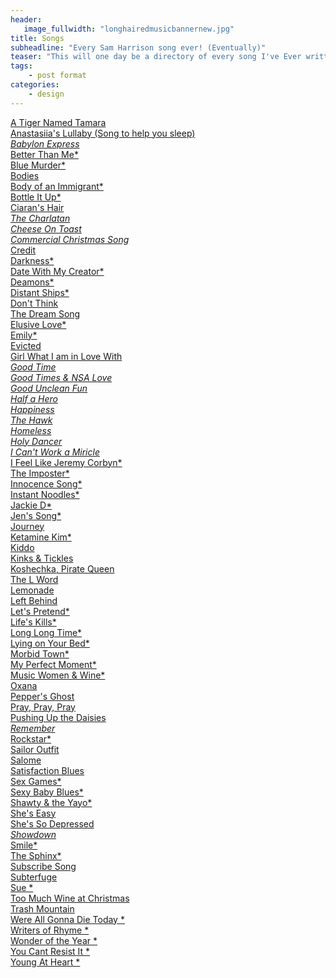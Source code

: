 ```yaml
---
header:
   image_fullwidth: "longhairedmusicbannernew.jpg"
title: Songs
subheadline: "Every Sam Harrison song ever! (Eventually)"
teaser: "This will one day be a directory of every song I've Ever written... Eventually!"
tags:
    - post format
categories:
    - design 
---
```

<!--more-->
<a href="https://itunes.apple.com/us/album/id784573815">A Tiger Named Tamara</a><br>
<a href="https://youtu.be/1KsYno1_i2Y">Anastasiia's Lullaby (Song to help you sleep)*</a><br>
 <a href="https://youtu.be/ccnQQqgBffM">Babylon Express*</a><br>
 <a href="https://youtu.be/WKmRCFuqpUM">Better Than Me*</a><br>
   <a href="https://www.youtube.com/watch?v=4T5B_NnM_z8">Blue Murder*</a><br>
<a href="https://itunes.apple.com/us/album/live-at-long-haired-music/id680255215">Bodies</a><br>
<a href="https://www.youtube.com/watch?v=umUKoQZD3ls">Body  of an Immigrant*</a><br>
<a href="https://youtu.be/hSCAlEAoMeE">Bottle It Up*</a><br>
<a href="https://youtu.be/aa3fQ4DJp2c">Ciaran's Hair *</a><br>
<a href="https://www.youtube.com/watch?v=B_l6jh4y2sM">The Charlatan</a><br>
<a href="https://youtu.be/Qlum8PiD8lw">Cheese On Toast</a><br>
<a href="https://www.youtube.com/6PBrOIzBkG8">Commercial Christmas Song*</a><br>
<a href="https://www.kickstarter.com/projects/samharrison/the-consumerist-a-mini-musical-album">Credit</a><br>
<a href="https://www.youtube.com/watch?v=4T5B_NnM_z8">Darkness*</a><br>
<a href="https://youtu.be/gtC7DQfbHfg">Date With My Creator*</a><br>
<a href="https://youtu.be/qj9gBHH-DLo">Deamons*</a><br>
<a href="https://youtu.be/hxIqUwo248U">Distant Ships*</a><br>
<a href="https://www.kickstarter.com/projects/samharrison/the-consumerist-a-mini-musical-album">Don't Think</a><br>
<a href="https://youtu.be/4dhIjAe8h1c">The Dream Song</a><br>
<a href="https://youtu.be/NfinPxvVUSE">Elusive Love*</a><br>
<a href="https://youtu.be/OeMMpBmCI8I">Emily*</a><br>
<a href="https://www.kickstarter.com/projects/samharrison/the-consumerist-a-mini-musical-album">Evicted</a><br>
<a href="https://youtu.be/vKRi4HDoTyE">Girl What I am in Love With *</a><br>
<a href="https://youtu.be/wX5XT4RO9s8">Good Time</a><br>
<a href="https://youtu.be/tWTPK-vymFQ">Good Times & NSA Love</a><br>
<a href="https://itunes.apple.com/us/album/yes-hard-feelings/id478052570">Good Unclean Fun</a><br>
<a href="https://youtu.be/fFsNwcpCrH0">Half a Hero</a><br>
 <a href="https://www.youtube.com/watch?v=4T5B_NnM_z8">Happiness</a><br>
<a href="https://www.youtube.com/watch?v=4T5B_NnM_z8">The Hawk</a><br>
<a href="https://www.kickstarter.com/projects/samharrison/the-consumerist-a-mini-musical-album">Homeless</a><br>
<a href="https://youtu.be/QtD6LdpgI8A">Holy Dancer</a><br>
<a href="https://www.youtube.com/watch?v=Wq8W71ehpqg">I Can't Work a Miricle*</a><br>
<a href="https://www.youtube.com/watch?v=1NwS1Ebb8-s">I Feel Like Jeremy Corbyn*</a><br>
<a href="https://youtu.be/Hb0kHBryApk">The Imposter*</a><br>
<a href="https://youtu.be/DIbetXWhsYQ">Innocence Song*</a><br>
<a href="https://youtu.be/uDboi2GO7Mc">Instant Noodles*</a><br>
<a href="https://youtu.be/w6Lwj_k5woU">Jackie D*</a><br>
<a href="https://youtu.be/u2Y9kdNbKhg">Jen's Song*</a><br>
<a href="https://www.kickstarter.com/projects/samharrison/the-consumerist-a-mini-musical-album">Journey</a><br>
<a href="https://youtu.be/Qe0MWBvZl5A">Ketamine Kim*</a><br>
 <a href="https://www.youtube.com/watch?v=4T5B_NnM_z8">Kiddo</a><br>
 <a href="https://www.youtube.com/watch?v=4T5B_NnM_z8">Kinks & Tickles</a><br>
  <a href="https://youtu.be/tFQ7KxajRg8">Koshechka, Pirate Queen</a><br>
   <a href="https://youtu.be/GpVycO3qD4Q">The L Word</a><br>
  <a href="https://www.youtube.com/watch?v=4T5B_NnM_z8">Lemonade</a><br>
  <a href="https://www.youtube.com/watch?v=QYsAunmdxAU">Left Behind</a><br>
<a href="https://youtu.be/5DGYQ5tHVKQ">Let's Pretend*</a><br>
<a href="https://youtu.be/gpmRDeCZoqg">Life's Kills*</a><br>
<a href="https://youtu.be/QHZaMMNMUxs">Long Long Time*</a><br>
<a href="https://youtu.be/Tmn6Moxiw5M">Lying on Your Bed*</a><br>
<a href="https://youtu.be/F_Smb3X_RC4">Morbid Town*</a><br>
<a href="https://youtu.be/MxW9Jxa8_m4">My Perfect Moment*</a><br>
<a href="https://youtu.be/xEyFe7wwdbk">Music Women & Wine*</a><br>
 <a href="https://www.youtube.com/watch?v=4T5B_NnM_z8">Oxana</a><br>
 <a href="https://youtu.be/HqFzWuamPdU">Pepper's Ghost</a><br>
 <a href="https://youtu.be/kZ-ENajQhMg">Pray, Pray, Pray</a><br>
<a href="https://youtu.be/T9Ca9r9wjVQ">Pushing Up the Daisies *</a><br>
<a href="https://youtu.be/pxrg42Vw7EQ">Remember*</a><br>
<a href="https://youtu.be/zstZae9SFGI">Rockstar*</a><br>
<a href="https://youtu.be/PUREM3Me4q4">Sailor Outfit</a><br>
<a href="https://youtu.be/0v8bAcP_V5o">Salome</a><br>
<a href="https://www.youtube.com/watch?v=4T5B_NnM_z8">Satisfaction Blues</a><br>
<a href="https://youtu.be/pbFoi5kUXLs">Sex Games*</a><br>
<a href="https://youtu.be/RU9xW6M8WoA">Sexy Baby Blues*</a><br>
<a href="https://youtu.be/XR3S80yDGvY">Shawty & the Yayo*</a><br>
<a href="https://www.youtube.com/watch?v=4T5B_NnM_z8">She's Easy</a><br>
<a href="https://youtu.be/rwKUEaKdkAs">She's So Depressed *</a><br>
<a href="https://youtu.be/ydXzz7c-Cy8">Showdown*</a><br>
<a href="https://youtu.be/svz8T0zjqjw">Smile*</a><br>
<a href="https://youtu.be/AUVOprKQeyA">The Sphinx*</a><br>
<a href="https://youtu.be/q03ZkePc_k0">Subscribe Song</a><br>
<a href="https://www.youtube.com/watch?v=4T5B_NnM_z8">Subterfuge</a><br>
<a href="https://youtu.be/fuddPhawaec">Sue *</a><br>
<a href="https://youtu.be/YDEcuETojw4">Too Much Wine at Christmas</a><br>
<a href="https://www.kickstarter.com/projects/samharrison/the-consumerist-a-mini-musical-album">Trash Mountain</a><br>
<a href="https://youtu.be/0fMKMUZLLLY">Were All Gonna Die Today *</a><br>
<a href="https://www.youtube.com/watch?v=5DdnnBnYoeE">Writers of Rhyme *</a><br>
<a href="https://youtu.be/pMAToTakLBI">Wonder of the Year *</a><br>
<a href="https://youtu.be/I2RMlIEexhY">You Cant Resist It *</a><br>
<a href="https://youtu.be/7zW2UKTn-gM">Young At Heart *</a><br>



